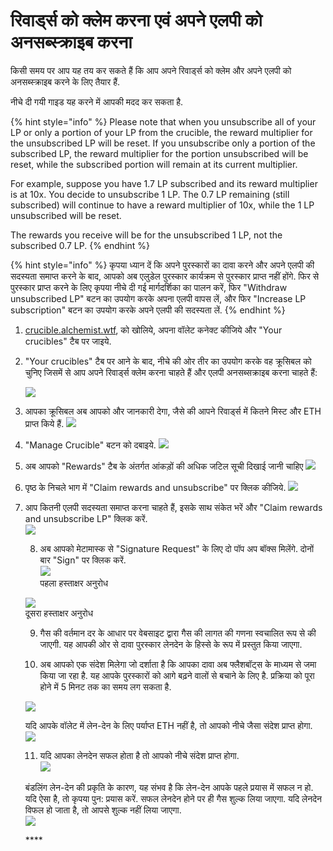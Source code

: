 # रिवार्ड्स को क्लेम करना एवं अपने एलपी को अनसब्स्क्राइब करना

किसी समय पर आप यह तय कर सकते हैं कि आप अपने रिवार्ड्स को क्लेम और अपने एलपी को अनसब्स्क्राइब करने के लिए तैयार हैं.

नीचे दी गयी गाइड यह करने में आपकी मदद कर सकता है.

{% hint style="info" %}
Please note that when you unsubscribe all of your LP or only a portion of your LP from the crucible, the reward multiplier for the unsubscribed LP will be reset.  If you unsubscribe only a portion of the subscribed LP, the reward multiplier for the portion unsubscribed will be reset, while the subscribed portion will remain at its current multiplier. 

For example, suppose you have 1.7 LP subscribed and its reward multiplier is at 10x. You decide to unsubscribe 1 LP. The 0.7 LP remaining \(still subscribed\) will continue to have a reward multiplier of 10x, while the 1 LP unsubscribed will be reset. 

The rewards you receive will be for the unsubscribed 1 LP, not the subscribed 0.7 LP.
{% endhint %}

{% hint style="info" %}
कृपया ध्यान दें कि अपने पुरस्कारों का दावा करने और अपने एलपी की सदस्यता समाप्त करने के बाद, आपको अब एलुडेल पुरस्कार कार्यक्रम से पुरस्कार प्राप्त नहीं होंगे. फिर से पुरस्कार प्राप्त करने के लिए कृपया नीचे दी गई मार्गदर्शिका का पालन करें, फिर "Withdraw unsubscribed LP" बटन का उपयोग करके अपना एलपी वापस लें, और फिर "Increase LP subscription" बटन का उपयोग करके अपने एलपी की सदस्यता लें.
{% endhint %}

1. [crucible.alchemist.wtf](https://crucible.alchemist.wtf/), को खोलिये, अपना वॉलेट कनेक्ट कीजिये और "Your crucibles" टैब पर जाइये.
2. "Your crucibles" टैब पर आने के बाद, नीचे की ओर तीर का उपयोग करके वह क्रूसिबल को चुनिए जिसमें से आप अपने रिवार्ड्स क्लेम करना चाहते हैं और एलपी अनसब्सक्राइब करना चाहते हैं:

  
   ![](../../.gitbook/assets/screenshot-2021-05-07-at-12.50.58.png) 

3. आपका क्रूसिबल अब आपको और जानकारी देगा, जैसे की आपने रिवार्ड्स में कितने मिस्ट और ETH प्राप्त किये हैं. ![](../../.gitbook/assets/screenshot-2021-05-07-at-12.50.42.png)  
4. "Manage Crucible" बटन को दबाइये.  ![](../../.gitbook/assets/screenshot-2021-05-07-at-12.51.04.png)  
5. अब आपको "Rewards" टैब के अंतर्गत आंकड़ों की अधिक जटिल सूची दिखाई जानी चाहिए  ![](../../.gitbook/assets/screenshot-2021-05-07-at-12.51.22.png)  
6. पृष्ठ के निचले भाग में "Claim rewards and unsubscribe" पर क्लिक कीजिये. ![](../../.gitbook/assets/screenshot-2021-05-07-at-13.05.52.png)  
7. आप कितनी एलपी सदस्यता समाप्त करना चाहते हैं, इसके साथ संकेत भरें और "Claim rewards and unsubscribe LP" क्लिक करें.  
   ![](../../.gitbook/assets/1.png)   


   8. अब आपको मेटामास्क से "Signature Request" के लिए दो पॉप अप बॉक्स मिलेंगे. दोनों बार "Sign" पर क्लिक करें.  
   ![](../../.gitbook/assets/2%20%282%29%20%282%29%20%281%29.png)   
   पहला हस्ताक्षर अनुरोध

  
   ![](../../.gitbook/assets/3%20%281%29%20%285%29%20%281%29%20%284%29.png)  
   दूसरा हस्ताक्षर अनुरोध  


   9. गैस की वर्तमान दर के आधार पर वेबसाइट द्वारा गैस की लागत की गणना स्वचालित रूप से की जाएगी. यह आपकी ओर से दावा पुरस्कार लेनदेन के हिस्से के रूप में प्रस्तुत किया जाएगा.



   10. अब आपको एक संदेश मिलेगा जो दर्शाता है कि आपका दावा अब फ्लैशबॉट्स के माध्यम से जमा किया जा रहा है. यह आपके पुरस्कारों को आगे बढ़ने वालों से बचाने के लिए है. प्रक्रिया को पूरा होने में 5 मिनट तक का समय लग सकता है.

   ![](../../.gitbook/assets/4%20%281%29%20%282%29.png)  
  
   यदि आपके वॉलेट में लेन-देन के लिए पर्याप्त ETH नहीं है, तो आपको नीचे जैसा संदेश प्राप्त होगा.  
   ![](../../.gitbook/assets/edlin%20%281%29.png)  


   11. यदि आपका लेनदेन सफल होता है तो आपको नीचे संदेश प्राप्त होगा.  
   ![](../../.gitbook/assets/6.png)  
  
   बंडलिंग लेन-देन की प्रकृति के कारण, यह संभव है कि लेन-देन आपके पहले प्रयास में सफल न हो. यदि ऐसा है, तो कृपया पुन: प्रयास करें. सफल लेनदेन होने पर ही गैस शुल्क लिया जाएगा. यदि लेनदेन विफल हो जाता है, तो आपसे शुल्क नहीं लिया जाएगा.  
   ![](../../.gitbook/assets/7%20%281%29.png)





   \*\*\*\*

